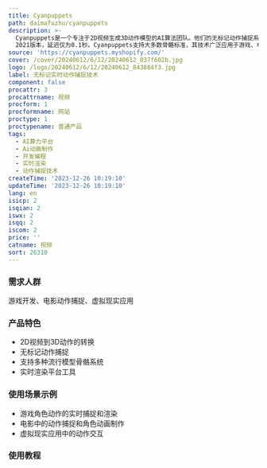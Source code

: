 ```yaml
---
title: Cyanpuppets
path: daimafuzhu/cyanpuppets
description: >-
  Cyanpuppets是一个专注于2D视频生成3D动作模型的AI算法团队。他们的无标记动作捕捉系统通过2个RGB摄像头完成超过208个关键点的捕捉，支持UE5和UNITY
  2021版本，延迟仅为0.1秒。Cyanpuppets支持大多数骨骼标准，其技术广泛应用于游戏、电影和其他娱乐领域。
source: 'https://cyanpuppets.myshopify.com/'
cover: /cover/20240612/6/12/20240612_037f602b.jpg
logo: /logo/20240612/6/12/20240612_843884f3.jpg
label: 无标记实时动作捕捉技术
component: false
procattr: 3
procattrname: 视频
procform: 1
procformname: 网站
proctype: 1
proctypename: 普通产品
tags:
  - AI算力平台
  - Ai动画制作
  - 开发编程
  - 实时渲染
  - 动作捕捉技术
createTime: '2023-12-26 10:19:10'
updateTime: '2023-12-26 10:19:10'
lang: en
isicp: 2
isqian: 2
iswx: 2
isqq: 2
iscom: 2
price: ''
catname: 视频
sort: 26310
---
```




### 需求人群
游戏开发、电影动作捕捉、虚拟现实应用

### 产品特色
- 2D视频到3D动作的转换
- 无标记动作捕捉
- 支持多种流行模型骨骼系统
- 实时渲染平台工具

### 使用场景示例
- 游戏角色动作的实时捕捉和渲染
- 电影中的动作捕捉和角色动画制作
- 虚拟现实应用中的动作交互

### 使用教程


  
